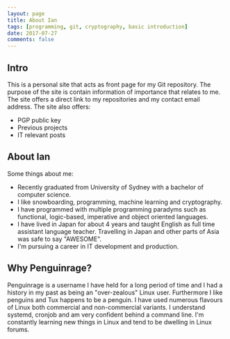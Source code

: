 ```yaml
---
layout: page
title: About Ian
tags: [programming, git, cryptography, basic introduction]
date: 2017-07-27
comments: false
---
```


## Intro
This is a personal site that acts as front page for my Git repository. The purpose of the site is contain information of
importance that relates to me. The site offers a direct link to my repositories and my contact email address. The site
also offers:

* PGP public key
* Previous projects
* IT relevant posts

## About Ian
Some things about me:

* Recently graduated from University of Sydney with a bachelor of computer science.
* I like snowboarding, programming, machine learning and cryptography.
* I have programmed with multiple programming paradyms such as functional, logic-based, imperative and object oriented
  languages.
* I have lived in Japan for about 4 years and taught English as full time assistant language teacher. Travelling in
  Japan and other parts of Asia was safe to say "AWESOME".
* I'm pursuing a career in IT development and production.

## Why Penguinrage?
Penguinrage is a username I have held for a long period of time and I had a history in my past as being an
"over-zealous" Linux user. Furthermore I like penguins and Tux happens to be a penguin. I have used numerous flavours of
Linux both commercial and non-commercial variants. I understand systemd, cronjob and am very confident behind a command
line. I'm constantly learning new things in Linux and tend to be dwelling in Linux forums.
